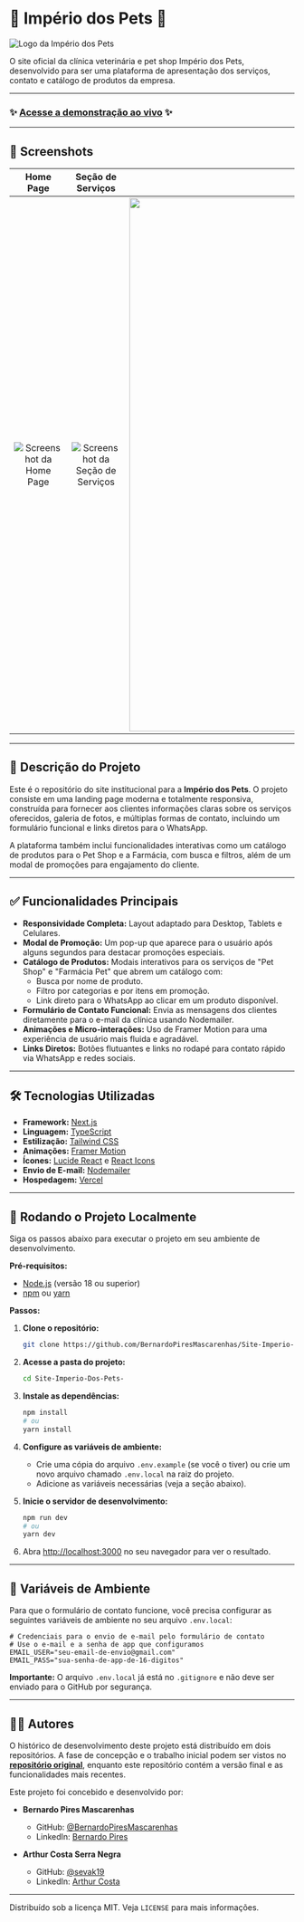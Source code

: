 #  🐾 Império dos Pets 🐾

![Logo da Império dos Pets](https://site-imperio-dos-pets.vercel.app/_next/image?url=%2Flogo.png&w=256&q=75)

O site oficial da clínica veterinária e pet shop Império dos Pets, desenvolvido para ser uma plataforma de apresentação dos serviços, contato e catálogo de produtos da empresa.

---

### ✨ **[Acesse a demonstração ao vivo](https://www.clinicaimperiodospets.com.br/)** ✨

---

## 📸 Screenshots



| Home Page | Seção de Serviços | Catálogo (Modal) |
| :---: | :---: | :---: |
| ![Screenshot da Home Page](https://github.com/user-attachments/assets/ebcf8d42-2e06-438e-80f9-b26c72a13ae7) | ![Screenshot da Seção de Serviços](https://github.com/user-attachments/assets/d8c89ff6-56ae-422b-bc29-c43699123fae) | <img width="1898" height="943" alt="Captura de tela 2025-09-09 155833" src="https://github.com/user-attachments/assets/b442bad6-8876-48af-abf9-66b152a580bc" /> |




---

## 📜 Descrição do Projeto

Este é o repositório do site institucional para a **Império dos Pets**. O projeto consiste em uma landing page moderna e totalmente responsiva, construída para fornecer aos clientes informações claras sobre os serviços oferecidos, galeria de fotos, e múltiplas formas de contato, incluindo um formulário funcional e links diretos para o WhatsApp.

A plataforma também inclui funcionalidades interativas como um catálogo de produtos para o Pet Shop e a Farmácia, com busca e filtros, além de um modal de promoções para engajamento do cliente.

---

## ✅ Funcionalidades Principais

* **Responsividade Completa:** Layout adaptado para Desktop, Tablets e Celulares.
* **Modal de Promoção:** Um pop-up que aparece para o usuário após alguns segundos para destacar promoções especiais.
* **Catálogo de Produtos:** Modais interativos para os serviços de "Pet Shop" e "Farmácia Pet" que abrem um catálogo com:
    * Busca por nome de produto.
    * Filtro por categorias e por itens em promoção.
    * Link direto para o WhatsApp ao clicar em um produto disponível.
* **Formulário de Contato Funcional:** Envia as mensagens dos clientes diretamente para o e-mail da clínica usando Nodemailer.
* **Animações e Micro-interações:** Uso de Framer Motion para uma experiência de usuário mais fluida e agradável.
* **Links Diretos:** Botões flutuantes e links no rodapé para contato rápido via WhatsApp e redes sociais.

---

## 🛠️ Tecnologias Utilizadas

* **Framework:** [Next.js](https://nextjs.org/)
* **Linguagem:** [TypeScript](https://www.typescriptlang.org/)
* **Estilização:** [Tailwind CSS](https://tailwindcss.com/)
* **Animações:** [Framer Motion](https://www.framer.com/motion/)
* **Ícones:** [Lucide React](https://lucide.dev/) e [React Icons](https://react-icons.github.io/react-icons/)
* **Envio de E-mail:** [Nodemailer](https://nodemailer.com/)
* **Hospedagem:** [Vercel](https://vercel.com/)

---

## 🚀 Rodando o Projeto Localmente

Siga os passos abaixo para executar o projeto em seu ambiente de desenvolvimento.

**Pré-requisitos:**
* [Node.js](https://nodejs.org/en/) (versão 18 ou superior)
* [npm](https://www.npmjs.com/) ou [yarn](https://yarnpkg.com/)

**Passos:**

1.  **Clone o repositório:**
    ```bash
    git clone https://github.com/BernardoPiresMascarenhas/Site-Imperio-Dos-Pets-.git
    ```

2.  **Acesse a pasta do projeto:**
    ```bash
    cd Site-Imperio-Dos-Pets-
    ```

3.  **Instale as dependências:**
    ```bash
    npm install
    # ou
    yarn install
    ```

4.  **Configure as variáveis de ambiente:**
    * Crie uma cópia do arquivo `.env.example` (se você o tiver) ou crie um novo arquivo chamado `.env.local` na raiz do projeto.
    * Adicione as variáveis necessárias (veja a seção abaixo).

5.  **Inicie o servidor de desenvolvimento:**
    ```bash
    npm run dev
    # ou
    yarn dev
    ```

6.  Abra [http://localhost:3000](http://localhost:3000) no seu navegador para ver o resultado.

---

## 🔑 Variáveis de Ambiente

Para que o formulário de contato funcione, você precisa configurar as seguintes variáveis de ambiente no seu arquivo `.env.local`:

```
# Credenciais para o envio de e-mail pelo formulário de contato
# Use o e-mail e a senha de app que configuramos
EMAIL_USER="seu-email-de-envio@gmail.com"
EMAIL_PASS="sua-senha-de-app-de-16-digitos"
```

**Importante:** O arquivo `.env.local` já está no `.gitignore` e não deve ser enviado para o GitHub por segurança.

---

## 👨‍💻 Autores

O histórico de desenvolvimento deste projeto está distribuído em dois repositórios. A fase de concepção e o trabalho inicial podem ser vistos no [**repositório original**](https://github.com/sevak19/imperio-dos-pets), enquanto este repositório contém a versão final e as funcionalidades mais recentes.

Este projeto foi concebido e desenvolvido por:

* **Bernardo Pires Mascarenhas**
    * GitHub: [@BernardoPiresMascarenhas](https://github.com/BernardoPiresMascarenhas)
    * LinkedIn: [Bernardo Pires](https://www.linkedin.com/in/bernardo-pires-mascarenhas-3585972bb/)

* **Arthur Costa Serra Negra**
    * GitHub: [@sevak19](https://github.com/sevak19)
    * LinkedIn: [Arthur Costa](https://www.linkedin.com/in/arthur-costa-serra-negra-ab1487320/)

---

Distribuído sob a licença MIT. Veja `LICENSE` para mais informações.
